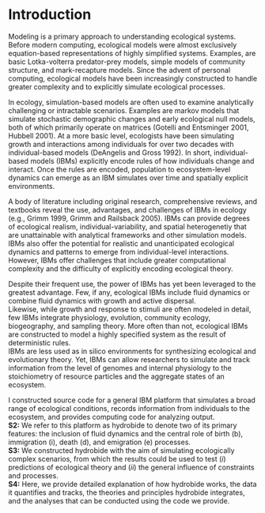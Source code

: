 # Introduction

Modeling is a primary approach to understanding ecological systems. 
Before modern computing, ecological models were almost exclusively equation-based representations of highly simplified systems. 
Examples, are basic Lotka-volterra predator-prey models, simple models of community structure, and mark-recapture models. 
Since the advent of personal computing, ecological models have been increasingly constructed to handle greater complexity and to explicitly simulate ecological processes.

In ecology, simulation-based models are often used to examine analytically challenging or intractable scenarios. 
Examples are markov models that simulate stochastic demographic changes and early ecological null models, both of which primarily operate on matrices (Gotelli and Entsminger 2001, Hubbell 2001). 
At a more basic level, ecologists have been simulating growth and interactions among individuals for over two decades with individual-based models (DeAngelis and Gross 1992). 
In short, individual-based models (IBMs) explicitly encode rules of how individuals change and interact. 
Once the rules are encoded, population to ecosystem-level dynamics can emerge as an IBM simulates over time and spatially explicit environments.

A body of literature including original research, comprehensive reviews, and textbooks reveal the use, advantages, and challenges of IBMs in ecology (e.g., Grimm 1999, Grimm and Railsback 2005). 
IBMs can provide degrees of ecological realism, individual-variability, and spatial heterogenetiy that are unattainable with analytical frameworks and other simulation models. 
IBMs also offer the potential for realistic and unanticipated ecological dynamics and patterns to emerge from individual-level interactions. 
However, IBMs offer challenges that include greater computational complexity and the difficulty of explicitly encoding ecological theory.  

Despite their frequent use, the power of IBMs has yet been leveraged to the greatest advantage. 
Few, if any, ecological IBMs include fluid dynamics or combine fluid dynamics with growth and active dispersal.  
Likewise, while growth and response to stimuli are often modeled in detail, few IBMs integrate physiology, evolution, community ecology, biogeography, and sampling theory. 
More often than not, ecological IBMs are constructed to model a highly specified system as the result of deterministic rules.  
IBMs are less used as in silico environments for synthesizing ecological and evolutionary theory. 
Yet, IBMs can allow researchers to simulate and track information from the level of genomes and internal physiology to the stoichiometry of resource particles and the aggregate states of an ecosystem.

I constructed source code for a general IBM platform that simulates a broad range of ecological conditions, records information from individuals to the ecosystem, and provides computing code for analyzing output.  
**S2:** We refer to this platform as hydrobide to denote two of its primary features: the inclusion of fluid dynamics and the central role of birth (b), immigration (i), death (d), and emigration (e) processes.  
**S3:** We constructed hydrobide with the aim of simulating ecologically complex scenarios, from which the results could be used to test (*i*) predictions of ecological theory and (*ii*) the general influence of constraints and processes.  
**S4:** Here, we provide detailed explanation of how hydrobide works, the data it quantifies and tracks, the theories and principles hydrobide integrates, and the analyses that can be conducted using the code we provide.